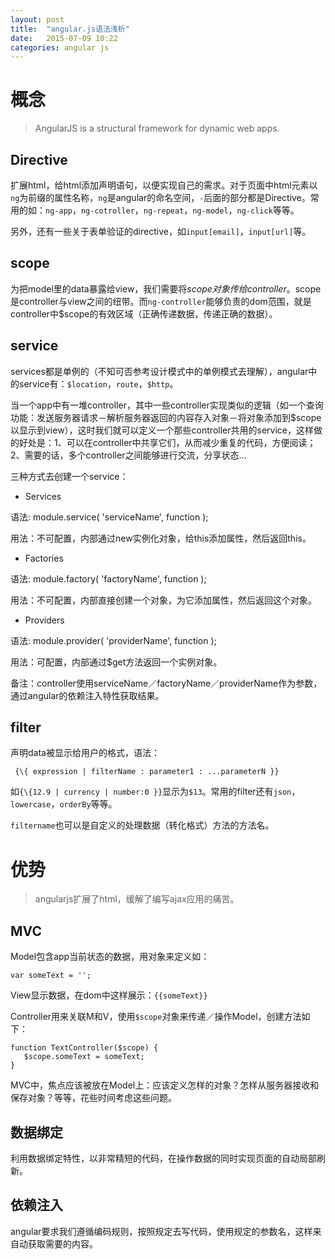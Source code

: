 ```yaml
---
layout: post
title:  "angular.js语法浅析"
date:   2015-07-09 10:22
categories: angular js
---
```

# 概念

> AngularJS is a structural framework for dynamic web apps.

## Directive

扩展html，给html添加声明语句，以便实现自己的需求。对于页面中html元素以`ng`为前缀的属性名称，`ng`是angular的命名空间，`-`后面的部分都是Directive。常用的如：`ng-app`，`ng-cotroller`，`ng-repeat`，`ng-model`，`ng-click`等等。 

另外，还有一些关于表单验证的directive，如`input[email]`，`input[url]`等。

## scope

为把model里的data暴露给view，我们需要将$scope对象传给controller。$scope是controller与view之间的纽带。而`ng-controller`能够负责的dom范围，就是controller中$scope的有效区域（正确传递数据，传递正确的数据）。

## service

services都是单例的（不知可否参考设计模式中的单例模式去理解），angular中的service有：`$location`，`route`，`$http`。

当一个app中有一堆controller，其中一些controller实现类似的逻辑（如一个查询功能：发送服务器请求－解析服务器返回的内容存入对象－将对象添加到$scope以显示到view），这时我们就可以定义一个那些controller共用的service，这样做的好处是：1、可以在controller中共享它们，从而减少重复的代码，方便阅读；2、需要的话，多个controller之间能够进行交流，分享状态...

三种方式去创建一个service：

- Services

语法: module.service( 'serviceName', function );

用法：不可配置，内部通过new实例化对象，给this添加属性，然后返回this。

- Factories

语法: module.factory( 'factoryName', function );

用法：不可配置，内部直接创建一个对象，为它添加属性，然后返回这个对象。

- Providers

语法: module.provider( 'providerName', function );

用法：可配置，内部通过$get方法返回一个实例对象。


备注：controller使用serviceName／factoryName／providerName作为参数，通过angular的依赖注入特性获取结果。

## filter

声明data被显示给用户的格式，语法：

<pre><code> {\{ expression | filterName : parameter1 : ...parameterN }}</code></pre>

如`{\{12.9 | currency | number:0 }}`显示为`$13`。常用的filter还有`json`，`lowercase`，`orderBy`等等。

`filtername`也可以是自定义的处理数据（转化格式）方法的方法名。

# 优势

> angularjs扩展了html，缓解了编写ajax应用的痛苦。

## MVC

Model包含app当前状态的数据，用对象来定义如：

    var someText = '';

View显示数据，在dom中这样展示：`{{someText}}`

Controller用来关联M和V，使用`$scope`对象来传递／操作Model，创建方法如下：

<pre><code>function TextController($scope) { 
   $scope.someText = someText;
}</code></pre>

MVC中，焦点应该被放在Model上：应该定义怎样的对象？怎样从服务器接收和保存对象？等等，花些时间考虑这些问题。

## 数据绑定

利用数据绑定特性，以非常精短的代码，在操作数据的同时实现页面的自动局部刷新。

## 依赖注入

angular要求我们遵循编码规则，按照规定去写代码，使用规定的参数名，这样来自动获取需要的内容。